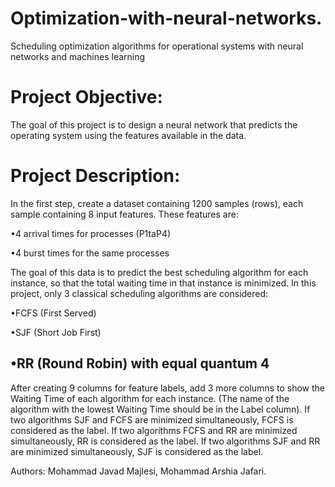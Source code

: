 # Optimization-with-neural-networks.
Scheduling optimization algorithms for operational systems with neural networks and machines learning

# Project Objective: 
The goal of this project is to design a neural network that predicts the operating system using the features available in the data.

# Project Description:
In the first step, create a dataset containing 1200 samples (rows), each sample containing 8 input features. These features
are:

•4 arrival times for processes (P1taP4)

•4 burst times for the same processes

The goal of this data is to predict the best scheduling algorithm for each instance,
so that the total waiting time in that instance is minimized.
In this project, only 3 classical scheduling algorithms are considered:

•FCFS (First Served)

•SJF (Short Job First)

•RR (Round Robin) with equal quantum 4
------------------------------------------------------------------------------------------
After creating 9 columns for feature labels, add 3 more columns to show the Waiting Time of each algorithm for each instance. (The name of the algorithm with the lowest Waiting Time should be in the Label column).
If two algorithms SJF and FCFS are minimized simultaneously, FCFS is considered as the label.
If two algorithms FCFS and RR are minimized simultaneously, RR is considered as the label.
If two algorithms SJF and RR are minimized simultaneously, SJF is considered as the label.

Authors: Mohammad Javad Majlesi, Mohammad Arshia Jafari.
